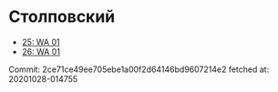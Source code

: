 # Столповский
- [25: WA 01](25.md)
- [26: WA 01](26.md)

Commit: 2ce71ce49ee705ebe1a00f2d64146bd9607214e2
 fetched at: 20201028-014755
